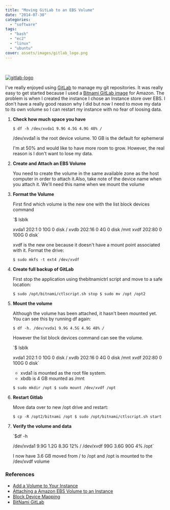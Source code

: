 ```yaml
---
title: "Moving GitLab to an EBS Volume"
date: "2014-07-30"
categories: 
  - "software"
tags: 
  - "bash"
  - "ec2"
  - "linux"
  - "ubuntu"
cover: assets/images/gitlab_logo.png
---
```


 

[![gitlab-logo](http://briglamoreaux.files.wordpress.com/2014/07/gitlab-logo.png?w=300)](http://briglamoreaux.files.wordpress.com/2014/07/gitlab-logo.png)

I've really enjoyed using [GitLab](https://about.gitlab.com/) to manage my git repositories. It was really easy to get started because I used a [Bitnami GitLab image](https://bitnami.com/stack/gitlab/cloud/amazon) for Amazon. The problem is when I created the instance I chose an Instance store over EBS. I don't have a really good reason why I did but now I need to move my data to its own volume so I can restart my instance with no fear of loosing data.

1. **Check how much space you have**
    
    `$ df -h /dev/xvda1 9.9G 4.5G 4.9G 48% /`
    
    /dev/xvda1 is the root device volume. 10 GB is the default for ephemeral
    
    I'm at 50% and would like to have more room to grow. However, the real reason is I don't want to lose my data.
2. **Create and Attach an EBS Volume**
    
    You need to create the volume in the same available zone as the host computer in order to attach it.Also, take note of the device name when you attach it. We'll need this name when we mount the volume
3. **Format the Volume**
    
    First find which volume is the new one with the list block devices command
    
    `$ lsblk
    
    xvda1 202:1 0 10G 0 disk / xvdb 202:16 0 4G 0 disk /mnt xvdf 202:80 0 100G 0 disk`
    
    xvdf is the new one because it doesn't have a mount point associated with it. Format the drive:
    
    `$ sudo mkfs -t ext4 /dev/xvdf`
    
4. **Create full backup of GitLab**
    
    First stop the application using thebitnamictrl script and move to a safe location:
    
    `$ sudo /opt/bitnami/ctlscript.sh stop $ sudo mv /opt /opt2`
    
5. **Mount the volume**
    
    Although the volume has been attached, it hasn't been mounted yet. You can see this by running df again:
    
    `$ df -h. /dev/xvda1 9.9G 4.5G 4.9G 48% /`
    
    However the list block devices command can see the volume.
    
    `$ lsblk
    
    xvda1 202:1 0 10G 0 disk / xvdb 202:16 0 4G 0 disk /mnt xvdf 202:80 0 100G 0 disk`
    
    - xvda1 is mounted as the root file system.
    - xbdb is 4 GB mounted as /mnt
    
    `$ sudo mkdir /opt $ sudo mount /dev/xvdf /opt`
    
6. **Restart Gitlab**
    
    Move data over to new /opt drive and restart:
    
    `$ cp -R /opt2/bitnami /opt $ sudo /opt/bitnami/ctlscript.sh start`
    
7. **Verify the volume and data**
    
    `$df -h
    
    /dev/xvda1 9.9G 1.2G 8.3G 12% / /dev/xvdf 99G 3.6G 90G 4% /opt`
    
    I now have 3.6 GB moved from / to /opt and /opt is mounted to the /dev/xvdf volume

### References

- [Add a Volume to Your Instance](http://docs.aws.amazon.com/AWSEC2/latest/UserGuide/ec2-add-volume-to-instance.html)
- [Attaching a Amazon EBS Volume to an Instance](http://docs.aws.amazon.com/AWSEC2/latest/UserGuide/ebs-attaching-volume.html)
- [Block Device Mapping](https://docs.aws.amazon.com/AWSEC2/latest/UserGuide/block-device-mapping-concepts.html)
- [BitNami GitLab](http://wiki.bitnami.com/Applications/BitNami_GitLab#How_to_start.2fstop_the_servers.3f)
